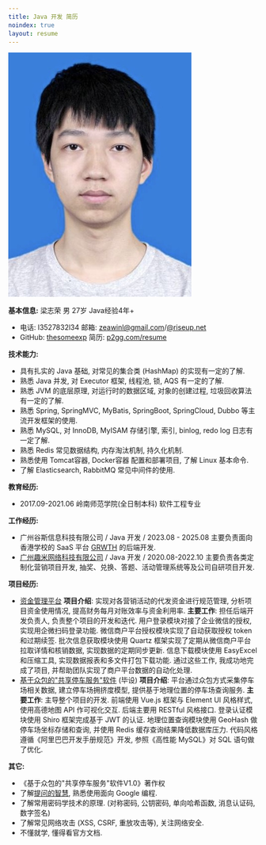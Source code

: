 ```yaml
---
title: Java 开发 简历
noindex: true
layout: resume
---
```

<div class="resume-photo">
    <img src="/picture/headshot.jpg" alt="个人照片">
</div>

**基本信息:**
梁志荣 男 27岁 Java经验4年+ 
- 电话: l3527832l34 邮箱: [zeawinl@gmail.com](mailto:zeawinl@gmail.com)/[@riseup.net](mailto:zeawinl@riseup.net)
- GitHub: [thesomeexp](https://github.com/thesomeexp) 简历: [p2gg.com/resume](https://p2gg.com/resume)

**技术能力:** 
- 具有扎实的 Java 基础, 对常见的集合类 (HashMap) 的实现有一定的了解.
- 熟悉 Java 并发, 对 Executor 框架, 线程池, 锁, AQS 有一定的了解.
- 熟悉 JVM 的底层原理, 对运行时的数据区域, 对象的创建过程, 垃圾回收算法有一定的了解.
- 熟悉 Spring, SpringMVC, MyBatis, SpringBoot, SpringCloud, Dubbo 等主流开发框架的使用.
- 熟悉 MySQL, 对 InnoDB, MyISAM 存储引擎, 索引, binlog, redo log 日志有一定了解.
- 熟悉 Redis 常见数据结构, 内存淘汰机制, 持久化机制.
- 熟悉使用 Tomcat容器, Docker容器 配置和部署项目, 了解 Linux 基本命令.
- 了解 Elasticsearch, RabbitMQ 常见中间件的使用.

**教育经历:**
- 2017.09-2021.06 岭南师范学院(全日制本科) 软件工程专业

**工作经历:**
- 广州谷斯信息科技有限公司 / Java 开发 / 2023.08 - 2025.08
主要负责面向香港学校的 SaaS 平台 [GRWTH](https://grwth.hk) 的后端开发. 
- [广州趣米网络科技有限公司](https://www.inrice.com) / Java 开发 / 2020.08-2022.10
主要负责各类定制化营销项目开发, 抽奖、兑换、答题、活动管理系统等及公司自研项目开发.

**项目经历:** 
- [资金管理平台](https://p2gg.com/resume)
**项目介绍**: 实现对各营销活动的代发资金进行规范管理, 分析项目资金使用情况, 提高财务每月对账效率与资金利用率.
**主要工作**: 担任后端开发负责人, 负责整个项目的开发和迭代. 用户登录模块对接了企业微信的授权, 实现用企微扫码登录功能. 微信商户平台授权模块实现了自动获取授权 token 和过期续签. 批次信息获取模块使用 Quartz 框架实现了定期从微信商户平台拉取详情和核销数据, 实现数据的定期同步更新. 信息下载模块使用 EasyExcel 和压缩工具, 实现数据报表和多文件打包下载功能. 通过这些工作, 我成功地完成了项目, 并帮助团队实现了商户平台数据的自动化处理. 
- [基于众包的"共享停车服务"软件](https://github.com/thesomeexp/ParkingProject) (毕设)
**项目介绍**: 平台通过众包方式采集停车场相关数据, 建立停车场拥挤度模型, 提供基于地理位置的停车场查询服务. 
**主要工作**: 主导整个项目的开发. 前端使用 Vue.js 框架与 Element UI 风格样式, 使用高德地图 API 作可视化交互. 后端主要用 RESTful 风格接口. 登录认证模块使用 Shiro 框架完成基于 JWT 的认证. 地理位置查询模块使用 GeoHash 做停车场坐标存储和查询, 并使用 Redis 缓存查询结果降低数据库压力. 代码风格遵循《阿里巴巴开发手册规范》开发, 参照《高性能 MySQL》对 SQL 语句做了优化. 

**其它:** 
- 《基于众包的"共享停车服务"软件V1.0》著作权
- 了解[提问的智慧](https://github.com/ryanhanwu/How-To-Ask-Questions-The-Smart-Way/blob/master/README-zh_CN.md), 熟悉使用面向 Google 编程.
- 了解常用密码学技术的原理. (对称密码, 公钥密码, 单向哈希函数, 消息认证码, 数字签名)
- 了解常见网络攻击 (XSS, CSRF, 重放攻击等), 关注网络安全. 
- 不懂就学, 懂得看官方文档.
